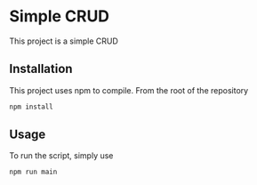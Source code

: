 # Simple CRUD

This project is a simple CRUD

## Installation

This project uses npm to compile. From the root of the repository

```bash
npm install
```

## Usage

To run the script, simply use
```sh
npm run main
```